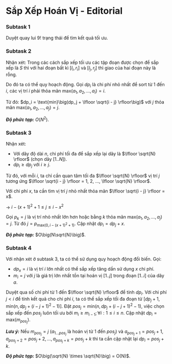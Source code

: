 # Sắp Xếp Hoán Vị - Editorial

### Subtask 1

Duyệt quay lui $9!$ trạng thái để tìm kết quả tối ưu.

### Subtask 2

Nhận xét: Trong các cách sắp xếp tối ưu các tập đoạn được chọn để sắp xếp là $S$ thì với hai đoạn bất kì $[l_i, r_i]$ và $[l_j, r_j]$ thì giao của hai đoạn này là rỗng.

Do đó ta có thể quy hoạch động. Gọi $dp_i$ là chi phí nhỏ nhất để sort từ $1$ đến $i,$ các vị trí $i$ phải thỏa mãn $\text{max}(a_1, a_2, ..., a_i) = i$.

Từ đó: $dp_i = \text{min}\big(dp_j + \lfloor \sqrt{i - j} \rfloor\big)$ với $j$ thỏa mãn $\text{max}(a_1, a_2, ..., a_j) = j$.

***Độ phức tạp:*** $O(N^2)$.

### Subtask 3

Nhận xét: 
- Với dãy độ dài $n,$ chi phí tối đa để sắp xếp lại dãy là $\lfloor \sqrt{N} \rfloor$ (chọn dãy $[1..N]$).
- $dp_i \geq dp_j$ với $i \geq j$.

Từ đó, với mỗi $i,$ ta chỉ cần quan tâm tối đa $\lfloor \sqrt{N} \rfloor$ vị trí $j$ tương ứng $\lfloor \sqrt{i - j} \rfloor = 1, 2, ..., \lfloor \sqrt{N} \rfloor$.

Với chi phí $x,$ ta cần tìm vị trí $j$ nhỏ nhất thỏa mãn $\lfloor \sqrt{i - j} \rfloor = x$. 

$\rightarrow$  $i - (x + 1)^2 + 1 \le j \le i - x^2$ 

Gọi $p_k = j$ là vị trí nhỏ nhất lớn hơn hoặc bằng $k$ thỏa mãn $\text{max}(a_1, a_2, ..., a_j) = j$. Từ đó $j = p_{\text{max}(0, i-(x+1)^2+1)}$. Cập nhật $dp_i = dp_j + x$.

***Độ phức tạp:*** $O\big(N\sqrt{N}\big)$.

### Subtask 4

Với nhận xét ở subtask 3, ta có thể sử dụng quy hoạch động đổi biến. Gọi: 
- $dp_x = i$ là vị trí $i$ lớn nhất có thể sắp xếp tăng dần sử dụng $x$ chi phí.
- $m_i = j$ với $j$ là giá trị lớn nhất tồn tại hoán vị $[1..j]$ trong đoạn $[1..i]$ của dãy $a$.   

Duyệt qua số chi phí từ $1$ đến $\lfloor \sqrt{N} \rfloor$ để tính $dp_i$. Với chi phí $j < i$ để tính kết quả cho chi phí $i,$ ta có thể sắp xếp tối đa đoạn từ $\big[dp_j + 1, \text{min}(n, dp_j + (i - j + 1)^2 - 1)\big]$. Đặt $pos_j = \text{min}\big(n, dp_j + (i-j+1)^2-1\big),$ việc chọn sắp xếp đến $pos_j$ luôn tối ưu  bởi $m_i \geq m_{i-1}; \forall i: 1 \le i \le n$. Cập nhật $dp_i=\text{max}(m_{pos_j})$.

***Lưu ý:*** Nếu $m_{pos_j}=j$ ($a_{1...pos_j}$ là hoán vị từ $1$ đến $pos_j$) và $a_{pos_j+1} = pos_j+1, a_{pos_j+2}=pos_j+2,..., a_{pos_j+k}=pos_j+k$ thì ta cần cập nhật lại $dp_i=pos_j+k$.

***Độ phức tạp:*** $O\big(\sqrt{N} \times \sqrt{N}\big) = O(N)$.